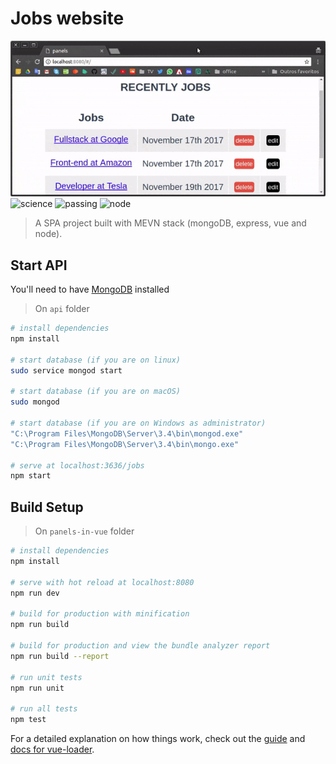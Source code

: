 # Jobs website

![screenshot](usage.gif?raw=true "screenshot")
![science](https://forthebadge.com/images/badges/built-with-science.svg "science")
![passing](https://img.shields.io/travis/rust-lang/rust.svg?maxAge=2592000 "passing")
![node](https://img.shields.io/node/v/passport.svg?maxAge=2592000 "node")

> A SPA project built with MEVN stack (mongoDB, express, vue and node).

## Start API
You'll need to have [MongoDB](https://docs.mongodb.com/manual/installation/) installed
> On `api` folder
```bash
# install dependencies
npm install

# start database (if you are on linux)
sudo service mongod start

# start database (if you are on macOS)
sudo mongod

# start database (if you are on Windows as administrator)
"C:\Program Files\MongoDB\Server\3.4\bin\mongod.exe"
"C:\Program Files\MongoDB\Server\3.4\bin\mongo.exe"

# serve at localhost:3636/jobs
npm start
```

## Build Setup
> On `panels-in-vue` folder
``` bash
# install dependencies
npm install

# serve with hot reload at localhost:8080
npm run dev

# build for production with minification
npm run build

# build for production and view the bundle analyzer report
npm run build --report

# run unit tests
npm run unit

# run all tests
npm test
```

For a detailed explanation on how things work, check out the [guide](http://vuejs-templates.github.io/webpack/) and [docs for vue-loader](http://vuejs.github.io/vue-loader).

